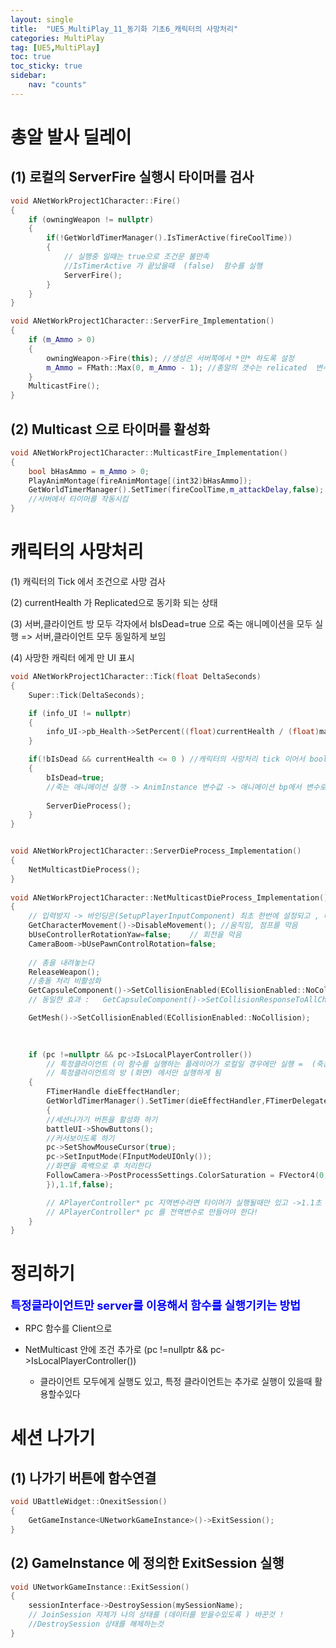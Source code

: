 ```yaml
---
layout: single
title:  "UE5_MultiPlay_11_동기화 기초6_캐릭터의 사망처리"
categories: MultiPlay
tag: [UE5,MultiPlay]
toc: true
toc_sticky: true
sidebar:
    nav: "counts"
---
```


# 총알 발사 딜레이
   
## (1) 로컬의 ServerFire 실행시 타이머를 검사

```cpp
void ANetWorkProject1Character::Fire()
{
	if (owningWeapon != nullptr)
	{
		if(!GetWorldTimerManager().IsTimerActive(fireCoolTime))
		{
			// 실행중 일때는 true으로 조건문 불만족 
			//IsTimerActive 가 끝났을때  (false)  함수를 실행 
			ServerFire();
		}	
	}
}

void ANetWorkProject1Character::ServerFire_Implementation()
{
	if (m_Ammo > 0)
	{
		owningWeapon->Fire(this); //생성은 서버쪽에서 *만* 하도록 설정  
		m_Ammo = FMath::Max(0, m_Ammo - 1); //총알의 갯수는 relicated  변수 = 서버에서 줄여야 함
	}
	MulticastFire();
}

```

## (2) Multicast 으로 타이머를 활성화 

```cpp
void ANetWorkProject1Character::MulticastFire_Implementation()
{
	bool bHasAmmo = m_Ammo > 0;
	PlayAnimMontage(fireAnimMontage[(int32)bHasAmmo]);
	GetWorldTimerManager().SetTimer(fireCoolTime,m_attackDelay,false);
	//서버에서 타이머를 작동시킴 
}	
```

# 캐릭터의 사망처리

(1) 캐릭터의 Tick 에서 조건으로 사망 검사 

(2) currentHealth 가 Replicated으로 동기화 되는 상태

(3) 서버,클라이언트 방 모두 각자에서 bIsDead=true 으로 죽는 애니메이션을 모두 실행 => 서버,클라이언트 모두 동일하게 보임

(4) 사망한 캐릭터 에게 만 UI 표시
   
```cpp
void ANetWorkProject1Character::Tick(float DeltaSeconds)
{
	Super::Tick(DeltaSeconds);

	if (info_UI != nullptr)
	{
		info_UI->pb_Health->SetPercent((float)currentHealth / (float)maxHealth);
	}

	if(!bIsDead && currentHealth <= 0 ) //캐릭터의 사망처리 tick 이어서 bool 조건없음 여러번 발생할수있음 
	{
		bIsDead=true;
		//죽는 애니메이션 실행 -> AnimInstance 변수값 -> 애니메이션 bp에서 변수로 조건 설정 
			
		ServerDieProcess();
	}
}

```

```cpp

void ANetWorkProject1Character::ServerDieProcess_Implementation()
{
	NetMulticastDieProcess();
}
   
void ANetWorkProject1Character::NetMulticastDieProcess_Implementation()
{
	// 입력방지 -> 바인딩은(SetupPlayerInputComponent) 최초 한번에 설정되고 , 바인딩에 연결되어있는 함수를 실행하지 못하도록 
	GetCharacterMovement()->DisableMovement(); //움직임, 점프를 막음 
	bUseControllerRotationYaw=false;	// 회전을 막음 
	CameraBoom->bUsePawnControlRotation=false;
		
	// 총을 내려놓는다
	ReleaseWeapon();
	//충돌 처리 비활성화
	GetCapsuleComponent()->SetCollisionEnabled(ECollisionEnabled::NoCollision);
	// 동일한 효과 :   GetCapsuleComponent()->SetCollisionResponseToAllChannels(ECR_Ignore);

	GetMesh()->SetCollisionEnabled(ECollisionEnabled::NoCollision);

	
	
	if (pc !=nullptr && pc->IsLocalPlayerController())
		// 특정클라이언트 (이 함수를 실행하는 플레이어가 로컬일 경우에만 실행 =  (죽는 클라이언트만 실행시킬 것 )
		// 특정클라이언트의 방 (화면) 에서만 실행하게 됨 
	{
		FTimerHandle dieEffectHandler;
		GetWorldTimerManager().SetTimer(dieEffectHandler,FTimerDelegate::CreateLambda([&]()
		{
		//세션나가기 버튼을 활성화 하기
		battleUI->ShowButtons();
		//커서보이도록 하기
		pc->SetShowMouseCursor(true);
		pc->SetInputMode(FInputModeUIOnly());
		//화면을 흑백으로 후 처리한다
		FollowCamera->PostProcessSettings.ColorSaturation = FVector4(0,0,0,1.f);	
		}),1.1f,false);

		// APlayerController* pc 지역변수라면 타이머가 실행될때만 있고 ->1.1초 지나서 는 사라짐
		// APlayerController* pc 를 전역변수로 만들어야 한다!
	}
}
```

# 정리하기 
<b><span style="color:blue; font-size:130%"> 특정클라이언트만 server를 이용해서 함수를 실행기키는 방법  </span></b>

* RPC 함수를 Client으로

* NetMulticast 안에  조건 추가로 (pc !=nullptr && pc->IsLocalPlayerController()) 
	* 클라이언트 모두에게 실행도 있고, 특정 클라이언트는 추가로 실행이 있을때 활용할수있다




# 세션 나가기 

## (1) 나가기 버튼에 함수연결


```cpp
void UBattleWidget::OnexitSession()
{
	GetGameInstance<UNetworkGameInstance>()->ExitSession();
}
```

## (2) GameInstance 에 정의한 ExitSession 실행 

```cpp
void UNetworkGameInstance::ExitSession()
{
	sessionInterface->DestroySession(mySessionName);
	// JoinSession 자체가 나의 상태를 (데이터를 받을수있도록 ) 바꾼것 !
	//DestroySession 상태를 해제하는것
}
```